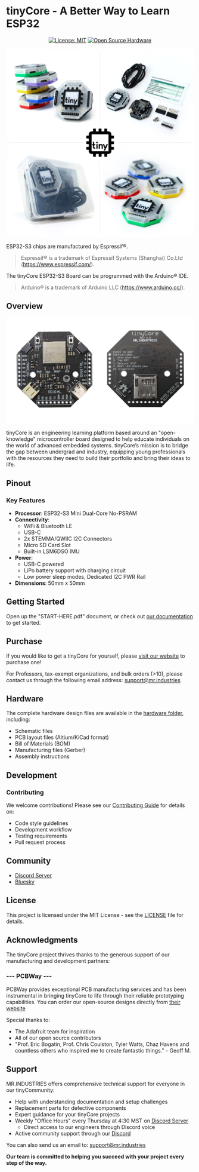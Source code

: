 # tinyCore - A Better Way to Learn ESP32

<div align="center">

[![License: MIT](https://img.shields.io/badge/License-MIT-yellow.svg)](https://opensource.org/licenses/MIT)
[![Open Source Hardware](https://img.shields.io/badge/Hardware-Open%20Source-brightgreen)](https://www.oshwa.org/)

![tinyCore Logo](assets/Photos/tinyCore-Quadrant.jpg)

</div>

ESP32-S3 chips are manufactured by Espressif®.
> Espressif® is a trademark of Espressif Systems (Shanghai) Co.Ltd (https://www.espressif.com/).

The tinyCore ESP32-S3 Board can be programmed with the Arduino® IDE.
> Arduino® is a trademark of Arduino LLC (https://www.arduino.cc/).


## Overview
![tinyCore Logo](assets/Photos/tinyCoreBackFront.jpg)

tinyCore is an engineering learning platform based around an "open-knowledge" microcontroller board designed to help educate individuals on the world of advanced embedded systems. tinyCore’s mission is to bridge the gap between undergrad and industry, equipping young professionals with the resources they need to build their portfolio and bring their ideas to life. 

## Pinout

### Key Features

- **Processor**: ESP32-S3 Mini Dual-Core No-PSRAM
- **Connectivity**: 
  - WiFi & Bluetooth LE
  - USB-C
  - 2x STEMMA/QWIIC I2C Connectors
  - Micro SD Card Slot
  - Built-in LSM6DSO IMU
- **Power**: 
  - USB-C powered
  - LiPo battery support with charging circuit
  - Low power sleep modes, Dedicated I2C PWR Rail
- **Dimensions**: 50mm x 50mm

## Getting Started

Open up the "START-HERE.pdf" document, or check out [our documentation](https://docs.mr.industries) to get started.

## Purchase

If you would like to get a tinyCore for yourself, please [visit our website](https://mr.industries/tiny-core) to purchase one!

For Professors, tax-exempt organizations, and bulk orders (>10), please contact us through the following email address:
[support@mr.industries](mailto:support@mr.industries)


## Hardware

The complete hardware design files are available in the [hardware folder](https://github.com/Mister-Industries/tinyCore/tree/main/Hardware), including:
- Schematic files 
- PCB layout files (Altium/KiCad format)
- Bill of Materials (BOM)
- Manufacturing files (Gerber)
- Assembly instructions

## Development

### Contributing

We welcome contributions! Please see our [Contributing Guide](CONTRIBUTING.md) for details on:
- Code style guidelines
- Development workflow
- Testing requirements
- Pull request process

## Community

- [Discord Server](https://discord.gg/hvJZhwfQsF)
- [Bluesky](https://bsky.app/profile/mr.industries)

## License

This project is licensed under the MIT License - see the [LICENSE](LICENSE) file for details.

## Acknowledgments
The tinyCore project thrives thanks to the generous support of our manufacturing and development partners:
### --- PCBWay ---

PCBWay provides exceptional PCB manufacturing services and has been instrumental in bringing tinyCore to life through their reliable prototyping capabilities. You can order our open-source designs directly from [their website](https://www.pcbway.com/project/shareproject/iota_The_Open_Source_Advanced_IoT_Learning_Platform_12776757.html)

Special thanks to:
- The Adafruit team for inspiration
- All of our open source contributors
- "Prof. Eric Bogatin, Prof. Chris Coulston, Tyler Watts, Chaz Havens and countless others who inspired me to create fantastic things." - Geoff M.

## Support

MR.INDUSTRIES offers comprehensive technical support for everyone in our tinyCommunity:

* Help with understanding documentation and setup challenges
* Replacement parts for defective components
* Expert guidance for your tinyCore projects
* Weekly "Office Hours" every Thursday at 4:30 MST on [Discord Server](https://discord.gg/hvJZhwfQsF)
  * Direct access to our engineers through Discord voice
* Active community support through our [Discord](https://discord.gg/hvJZhwfQsF)

You can also send us an email to:
[support@mr.industries](mailto:support@mr.industries)

**Our team is committed to helping you succeed with your project every step of the way.**
